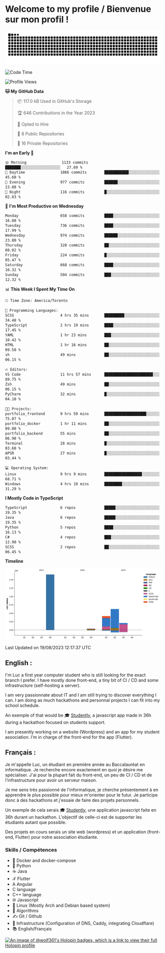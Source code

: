 # Welcome to my profile / Bienvenue sur mon profil !

![snake gif](https://github.com/wolf-361/wolf-361/blob/output/github-contribution-grid-snake.svg)

<!--START_SECTION:waka-->
![Code Time](http://img.shields.io/badge/Code%20Time-268%20hrs%2012%20mins-blue)

![Profile Views](http://img.shields.io/badge/Profile%20Views-0-blue)

**🐱 My GitHub Data** 

> 📦 117.0 kB Used in GitHub's Storage 
 > 
> 🏆 646 Contributions in the Year 2023
 > 
> 💼 Opted to Hire
 > 
> 📜 8 Public Repositories 
 > 
> 🔑 16 Private Repositories 
 > 
**I'm an Early 🐤** 

```text
🌞 Morning                1133 commits        ███████░░░░░░░░░░░░░░░░░░   27.69 % 
🌆 Daytime                1866 commits        ███████████░░░░░░░░░░░░░░   45.60 % 
🌃 Evening                977 commits         ██████░░░░░░░░░░░░░░░░░░░   23.88 % 
🌙 Night                  116 commits         █░░░░░░░░░░░░░░░░░░░░░░░░   02.83 % 
```
📅 **I'm Most Productive on Wednesday** 

```text
Monday                   658 commits         ████░░░░░░░░░░░░░░░░░░░░░   16.08 % 
Tuesday                  736 commits         ████░░░░░░░░░░░░░░░░░░░░░   17.99 % 
Wednesday                974 commits         ██████░░░░░░░░░░░░░░░░░░░   23.80 % 
Thursday                 328 commits         ██░░░░░░░░░░░░░░░░░░░░░░░   08.02 % 
Friday                   224 commits         █░░░░░░░░░░░░░░░░░░░░░░░░   05.47 % 
Saturday                 668 commits         ████░░░░░░░░░░░░░░░░░░░░░   16.32 % 
Sunday                   504 commits         ███░░░░░░░░░░░░░░░░░░░░░░   12.32 % 
```


📊 **This Week I Spent My Time On** 

```text
🕑︎ Time Zone: America/Toronto

💬 Programming Languages: 
SCSS                     4 hrs 35 mins       █████████░░░░░░░░░░░░░░░░   34.48 % 
TypeScript               2 hrs 19 mins       ████░░░░░░░░░░░░░░░░░░░░░   17.45 % 
YAML                     1 hr 23 mins        ███░░░░░░░░░░░░░░░░░░░░░░   10.42 % 
HTML                     1 hr 16 mins        ██░░░░░░░░░░░░░░░░░░░░░░░   09.58 % 
sh                       49 mins             ██░░░░░░░░░░░░░░░░░░░░░░░   06.15 % 

🔥 Editors: 
VS Code                  11 hrs 57 mins      ██████████████████████░░░   89.75 % 
Zsh                      49 mins             ██░░░░░░░░░░░░░░░░░░░░░░░   06.15 % 
PyCharm                  32 mins             █░░░░░░░░░░░░░░░░░░░░░░░░   04.10 % 

🐱‍💻 Projects: 
portfolio_frontend       9 hrs 59 mins       ███████████████████░░░░░░   75.07 % 
portfolio_docker         1 hr 11 mins        ██░░░░░░░░░░░░░░░░░░░░░░░   09.00 % 
portfolio_backend        55 mins             ██░░░░░░░░░░░░░░░░░░░░░░░   06.90 % 
Terminal                 28 mins             █░░░░░░░░░░░░░░░░░░░░░░░░   03.60 % 
APSR                     27 mins             █░░░░░░░░░░░░░░░░░░░░░░░░   03.44 % 

💻 Operating System: 
Linux                    9 hrs 9 mins        █████████████████░░░░░░░░   68.71 % 
Windows                  4 hrs 10 mins       ████████░░░░░░░░░░░░░░░░░   31.29 % 
```

**I Mostly Code in TypeScript** 

```text
TypeScript               6 repos             █████░░░░░░░░░░░░░░░░░░░░   19.35 % 
Java                     6 repos             █████░░░░░░░░░░░░░░░░░░░░   19.35 % 
Python                   5 repos             ████░░░░░░░░░░░░░░░░░░░░░   16.13 % 
C#                       4 repos             ███░░░░░░░░░░░░░░░░░░░░░░   12.90 % 
SCSS                     2 repos             ██░░░░░░░░░░░░░░░░░░░░░░░   06.45 % 
```



**Timeline**

![Lines of Code chart](https://raw.githubusercontent.com/wolf-361/wolf-361/main/assets/bar_graph.png)


 Last Updated on 19/08/2023 12:17:37 UTC
<!--END_SECTION:waka-->

## English : 

I'm Luc a first year computer student who is still looking for the exact branch I prefer. I have mostly done front-end, a tiny bit of CI / CD and some infrastructure (self-hosting a server).

I am very passionnate about IT and I am still trying to discover everything I can. I am doing as much hackathons and personnal projects I can fit into my school schedule.

An exemple of that would be 🎓 [Studently](https://github.com/wolf-361/Studently-CodeJam12), a javascript app made in 36h during a hackathon focused on students support.

I am presently working on a website (Wordpress) and an app for my student association. I'm in charge of the front-end for the app (Flutter).

## Français :

Je m'appelle Luc, un étudiant en première année au Baccalauréat en informatique. Je recherche encore exactement en quoi je désire me spécialiser. J'ai pour la plupart fait du front-end, un peu de CI / CD et de l'infrastructure pour avoir un serveur maison.

Je me sens très passionné de l'informatique, je cherche présentement à en apprendre le plus possible pour mieux m'orienter pour le futur. Je participe donc à des hackathons et j'essaie de faire des projets personnels.

Un exemple de cela serais 🎓 [Studently](https://github.com/wolf-361/Studently-CodeJam12), une application javascript faite en 36h durant un hackathon. L'objectif de celle-ci est de supporter les étudiants autant que possible.

Des projets en cours serais un site web (wordpress) et un application (front-end, Flutter) pour notre association étudiante.

###  Skills / Compétences

* 🐋 Docker and docker-compose
* 🐍 Python
* ☕ Java
* ℱ Flutter
* A Angular
* C language
* C++ language
* 🌐 Javascript
* 🐧 Linux (Mostly Arch and Debian based system)
* 🧩 Algorithms
* ✍️ Git / Github
* 📜 Infrastructure (Configuration of DNS, Caddy, integrating Cloudflare)
* 📚 English/Français

[![An image of @wolf361's Holopin badges, which is a link to view their full Holopin profile](https://holopin.me/wolf361)](https://holopin.io/@wolf361)


